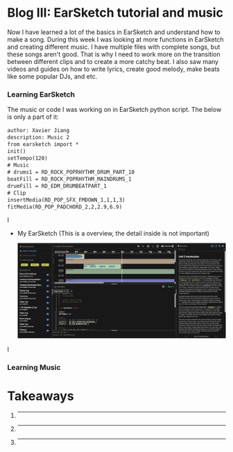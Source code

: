 # Blog III: EarSketch tutorial and music

Now I have learned a lot of the basics in EarSketch and understand how to make a song. During this week I was looking at more 
functions in EarSketch and creating different music. I have multiple files with complete songs, but these songs aren't good. That is why I need to work more on the transition between different clips and to create a more catchy beat. I also saw many videos and guides on how to write lyrics, create good melody, make beats like some popular DJs, and etc.  

### Learning EarSketch
The music or code I was working on in EarSketch python script. The below is only a part of it:
    
    author: Xavier Jiang
    description: Music 2
    from earsketch import *
    init()
    setTempo(120)
    # Music
    # drums1 = RD_ROCK_POPRHYTHM_DRUM_PART_10
    beatFill = RD_ROCK_POPRHYTHM_MAINDRUMS_1
    drumFill = RD_EDM_DRUMBEATPART_1
    # Clip
    insertMedia(RD_POP_SFX_FMDOWN_1,1,1,3)
    fitMedia(RD_POP_PADCHORD_2,2,2.9,6.9)

I 
+ My EarSketch (This is a overview, the detail inside is not important)

    <img src= earsketch-progress.png />
    
I 

### Learning Music




# Takeaways
1. **** 
2. **** 
3. **** 
